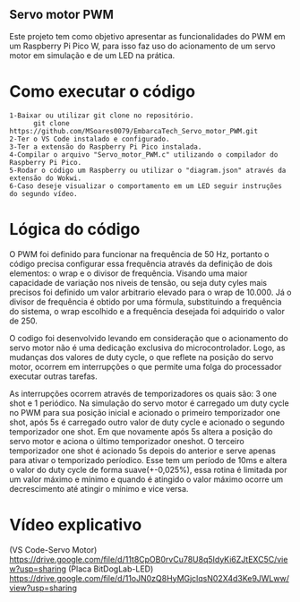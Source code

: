 ## Servo motor PWM

Este projeto tem como objetivo apresentar as funcionalidades do PWM em um Raspberry Pi Pico W, para isso faz uso do acionamento de um servo motor em simulação e de um LED na prática.

# Como executar o código
    1-Baixar ou utilizar git clone no repositório.
          git clone https://github.com/MSoares0079/EmbarcaTech_Servo_motor_PWM.git
    2-Ter o VS Code instalado e configurado.
    3-Ter a extensão do Raspberry Pi Pico instalada.
    4-Compilar o arquivo "Servo_motor_PWM.c" utilizando o compilador do Raspberry Pi Pico.
    5-Rodar o código um Raspberry ou utilizar o "diagram.json" através da extensão do Wokwi.
    6-Caso deseje visualizar o comportamento em um LED seguir instruções do segundo vídeo.
# Lógica do código

O PWM foi definido para funcionar na frequência de 50 Hz,
portanto o código precisa configurar essa frequência através da definição de dois elementos: o wrap e o divisor de frequência.
Visando uma maior capacidade de variação nos niveis de tensão,
ou seja duty cyles mais precisos foi definido um valor arbitrario elevado para o wrap de 10.000. 
Já o divisor de frequência é obtido por uma fórmula, substituindo a frequência do sistema,
o wrap escolhido e a frequência desejada foi adquirido o valor de 250.


O codigo foi desenvolvido levando em consideração que o acionamento do servo motor não é uma dedicação exclusiva do microcontrolador. 
Logo, as mudanças dos valores de duty cycle, o que reflete na posição do servo motor,
ocorrem em interrupções o que permite uma folga do processador executar outras tarefas.  


As interrupções ocorrem através de temporizadores os quais são: 3 one shot e 1 periódico. 
Na simulação do servo motor é carregado um duty cycle no PWM para sua posição inicial e acionado o primeiro temporizador one shot,
após 5s é carregado outro valor de duty cycle e acionado o segundo temporizador one shot.
Em que novamente após 5s altera a posição do servo motor e aciona o último temporizador oneshot.
O terceiro temporizador one shot é acionado 5s depois do anterior e serve apenas para ativar o temporizado períodico.
Esse tem um período de 10ms e altera o valor do duty cycle de forma suave(+-0,025%), 
essa rotina é limitada por um valor máximo e mínimo e quando é atingido o valor máximo ocorre um decrescimento até atingir o mínimo e vice versa.

# Vídeo explicativo
(VS Code-Servo Motor)
https://drive.google.com/file/d/11t8CpOB0rvCu78U8q5IdyKi6ZJtEXC5C/view?usp=sharing
(Placa BitDogLab-LED)
https://drive.google.com/file/d/11oJN0zQ8HyMGjclqsN02X4d3Ke9JWLww/view?usp=sharing
